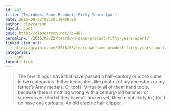```yaml
---
id: 487
title: 'Teardown: Same Product, Fifty Years Apart'
date: 2016-08-22T08:50:19+00:00
author: claycarson
layout: post
guid: http://claycarson.net/?p=487
permalink: /2016/08/22/teardown-same-product-fifty-years-apart/
linked_list_url:
  - http://grathio.com/2016/08/teardown-same-product-fifty-years-apart/
categories:
  - Link
format: link
---
```

> The few things I have that have passed a half-century or more come in two categories. Either keepsakes like photos of my ancestors or my father’s Army medals. Or tools. Virtually all of them hand tools, because there is nothing wrong with a century-old hammer or screwdriver. (And if they haven’t broken yet, they’re not likely to.) But I do have one curiosity. An old electric hair clipper.
